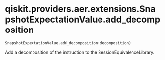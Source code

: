 # qiskit.providers.aer.extensions.SnapshotExpectationValue.add\_decomposition

`SnapshotExpectationValue.add_decomposition(decomposition)`

Add a decomposition of the instruction to the SessionEquivalenceLibrary.
